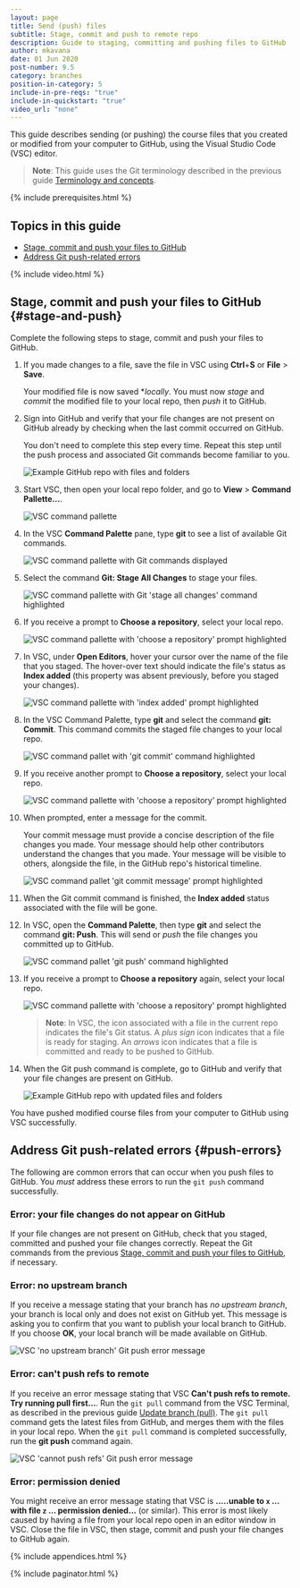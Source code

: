 ```yaml
---
layout: page
title: Send (push) files
subtitle: Stage, commit and push to remote repo 
description: Guide to staging, committing and pushing files to GitHub 
author: mkavana
date: 01 Jun 2020
post-number: 9.5
category: branches
position-in-category: 5
include-in-pre-reqs: "true"
include-in-quickstart: "true"
video_url: "none"
---
```


This guide describes sending (or pushing) the course files that you created or modified from your computer to GitHub, using the Visual Studio Code (VSC) editor.

> **Note**: This guide uses the Git terminology described in the previous guide [Terminology and concepts]({{site.baseurl}}/workflow/terminology.html).
>

{% include prerequisites.html %}

## Topics in this guide

- [Stage, commit and push your files to GitHub](#stage-and-push)
- [Address Git push-related errors](#push-errors)

{% include video.html %}

## Stage, commit and push your files to GitHub {#stage-and-push}

Complete the following steps to stage, commit and push your files to GitHub.

1. If you made changes to a file, save the file in VSC using **Ctrl**+**S** or **File** > **Save**.

    Your modified file is now saved **locally*. You must now *stage* and *commit* the modified file to your local repo, then *push* it to GitHub.

2. Sign into GitHub and verify that your file changes are not present on GitHub already by checking when the last commit occurred on GitHub.

    You don't need to complete this step every time. Repeat this step until the push process and associated Git commands become familiar to you.

    ![Example GitHub repo with files and folders](../assets/images/09-branches/push/git-push-vsc-002.png)

3. Start VSC, then open your local repo folder, and go to **View** > **Command Pallette...**.

    ![VSC command pallette](../assets/images/09-branches/push/git-push-vsc-003.png)

4. In the VSC **Command Palette** pane, type **git** to see a list of available Git commands.

    ![VSC command pallette with Git commands displayed](../assets/images/09-branches/push/git-push-vsc-004.png)

5. Select the command **Git: Stage All Changes** to stage your files.

    ![VSC command pallette with Git 'stage all changes' command highlighted](../assets/images/09-branches/push/git-push-vsc-005.png)

6. If you receive a prompt to **Choose a repository**, select your local repo.

    ![VSC command pallette with 'choose a repository' prompt highlighted](../assets/images/09-branches/push/git-push-vsc-006.png)

7. In VSC, under **Open Editors**, hover your cursor over the name of the file that you staged. The hover-over text should indicate the file's status as **Index added** (this property was absent previously, before you staged your changes).

    ![VSC command pallette with 'index added' prompt highlighted](../assets/images/09-branches/push/git-push-vsc-007.png)

8. In the VSC Command Palette, type **git** and select the command **git: Commit**. This command commits the staged file changes to your local repo.

    ![VSC command pallet with 'git commit' command highlighted](../assets/images/09-branches/push/git-push-vsc-008.png)

9. If you receive another prompt to **Choose a repository**, select your local repo.

    ![VSC command pallette with 'choose a repository' prompt highlighted](../assets/images/09-branches/push/git-push-vsc-009.png)

10. When prompted, enter a message for the commit.

    Your commit message must provide a concise description of the file changes you made. Your message should help other contributors understand the changes that you made. Your message will be visible to others, alongside the file, in the GitHub repo's historical timeline.

    ![VSC command pallet 'git commit message' prompt highlighted](../assets/images/09-branches/push/git-push-vsc-010.png)

11. When the Git commit command is finished, the **Index added** status associated with the file will be gone.

12. In VSC, open the **Command Palette**, then type **git** and select the command **git: Push**. This will send or *push* the file changes you committed up to GitHub.

    ![VSC command pallet 'git push' command highlighted](../assets/images/09-branches/push/git-push-vsc-012.png)

13. If you receive a prompt to **Choose a repository** again, select your local repo.

    ![VSC command pallette with 'choose a repository' prompt highlighted](../assets/images/09-branches/push/git-push-vsc-013.png)

    > **Note**: In VSC, the icon associated with a file in the current repo indicates the file's Git status. A *plus sign* icon indicates that a file is ready for staging. An *arrows* icon indicates that a file is committed and ready to be pushed to GitHub.

14. When the Git push command is complete, go to GitHub and verify that your file changes are present on GitHub.

    ![Example GitHub repo with updated files and folders](../assets/images/09-branches/push/git-push-vsc-014.png)

You have pushed modified course files from your computer to GitHub using VSC successfully.

## Address Git push-related errors {#push-errors}

The following are common errors that can occur when you push files to GitHub. You *must* address these errors to run the `git push` command successfully.

### Error: your file changes do not appear on GitHub

If your file changes are not present on GitHub, check that you staged, committed and pushed your file changes correctly. Repeat the Git commands from the previous [Stage, commit and push your files to GitHub](#stage-and-push), if necessary.

### Error: no upstream branch

If you receive a message stating that your branch has *no upstream branch*, your branch is local only and does not exist on GitHub yet. This message is asking you to confirm that you want to publish your local branch to GitHub. If you choose **OK**, your local branch will be made available on GitHub.

![VSC 'no upstream branch' Git push error message](../assets/images/09-branches/push/git-push-vsc-error-001.png)

### Error: can't push refs to remote

If you receive an error message stating that VSC **Can't push refs to remote. Try running pull first...**. Run the `git pull` command from the VSC Terminal, as described in the previous guide [Update branch (pull)]({{site.baseurl}}/branches/pull-updates.html). The `git pull` command gets the latest files from GitHub, and merges them with the files in your local repo. When the `git pull` command is completed successfully, run the **git push** command again.

![VSC 'cannot push refs' Git push error message](../assets/images/09-branches/push/git-push-vsc-error-002.png)

### Error: permission denied

You might receive an error message stating that VSC is **.....unable to `x` ... with file `z` ... permission denied...** (or similar). This error is most likely caused by having a file from your local repo open in an editor window in VSC. Close the file in VSC, then stage, commit and push your file changes to GitHub again.

{% include appendices.html %}

{% include paginator.html %}
